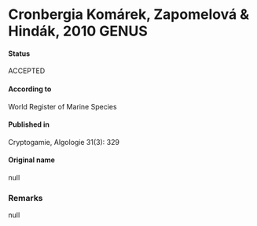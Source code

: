 # Cronbergia Komárek, Zapomelová & Hindák, 2010 GENUS

#### Status
ACCEPTED

#### According to
World Register of Marine Species

#### Published in
Cryptogamie, Algologie 31(3): 329

#### Original name
null

### Remarks
null